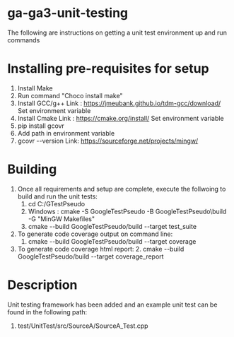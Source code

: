 # ga-ga3-unit-testing
The following are instructions on getting a unit test environment up and run commands 
# Installing pre-requisites for setup 
1. Install Make
2. Run command "Choco install make"
3. Install GCC/g++
   Link :  https://jmeubank.github.io/tdm-gcc/download/
   Set environment variable
4. Install Cmake
   Link :  https://cmake.org/install/
   Set environment variable
5. pip install gcovr
6. Add path in environment variable
7. gcovr --version
   Link: https://sourceforge.net/projects/mingw/

# Building
1. Once all requirements and setup are complete, execute the follwoing to build and run the unit tests:
    1. cd C:/GTestPseudo
    2. Windows : cmake -S GoogleTestPseudo -B GoogleTestPseudo\build -G "MinGW Makefiles"
    3. cmake --build GoogleTestPseudo/build --target test_suite
3. To generate code coverage output on command line:
    1. cmake --build GoogleTestPseudo/build --target coverage
4. To generate code coverage html report:
    2. cmake --build GoogleTestPseudo/build --target coverage_report

# Description
Unit testing framework has been added and an example unit test can be found in the following path:

 1. test/UnitTest/src/SourceA/SourceA_Test.cpp








 
